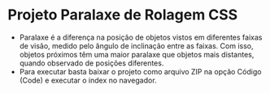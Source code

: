 # Projeto Paralaxe de Rolagem CSS
- Paralaxe é a diferença na posição de objetos vistos em diferentes faixas de visão, medido pelo ângulo de inclinação entre as faixas. Com isso, objetos próximos têm uma maior paralaxe que objetos mais distantes, quando observado de posições diferentes.
- Para executar basta baixar o projeto como arquivo ZIP na opção Código (Code) e executar o index no navegador.
